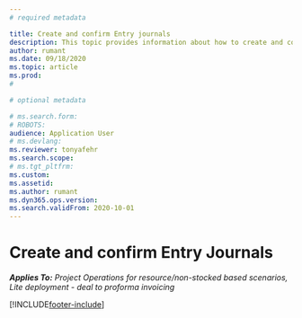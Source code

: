 ```yaml
---
# required metadata

title: Create and confirm Entry journals
description: This topic provides information about how to create and confirm a entry journals in Project Operations.
author: rumant
ms.date: 09/18/2020
ms.topic: article
ms.prod: 
#

# optional metadata

# ms.search.form: 
# ROBOTS: 
audience: Application User
# ms.devlang: 
ms.reviewer: tonyafehr
ms.search.scope: 
# ms.tgt_pltfrm: 
ms.custom: 
ms.assetid: 
ms.author: rumant
ms.dyn365.ops.version: 
ms.search.validFrom: 2020-10-01
---
```


# Create and confirm Entry Journals

_**Applies To:** Project Operations for resource/non-stocked based scenarios, Lite deployment - deal to proforma invoicing_





[!INCLUDE[footer-include](../includes/footer-banner.md)]

